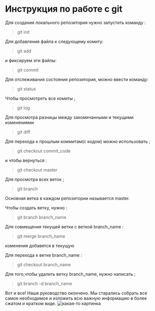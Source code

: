 # Инструкция по работе с git
Для создания локального репозитория нужно запустить команду :
> git init

Для добавления файла к следующему комиту:
> git add


и фиксируем эти файлы:
> git commit

Для отслеживания состояния репозитория, можно ввести команду:
> git status

Чтобы просмотреть все комиты ;
> git log

Для просмотра разницы между закомичанными и текущими изменениями
> git diff

Для перехода к прошлым коммитам(с кодом) можно использовать ;
> git checkout commit_code

и чтобы вернуться :
> git checkout master

Для просмотра всех веток ;
> git branch

Основная ветка в каждом репозитории называется master.

Чтобы создать ветку, нужно :
> git branch branch_name

Для совмещения текущей ветки с веткой branch_name :
> git merge branch_name

изменения добавятся в текущую

Для перехода к ветке branch_name :
> git checkout branch_name

Для того,чтобы удалить ветку branch_name, нужно написать ;

> git branch -d branch_name

Вот и все! 
Наше руководство окончено.
Мы старались собрать все самое необходимое и изложить всю важную информацию в более сжатом и кратком виде.
![какая-то картинка](9e5a3b2a3c0e8b9746857a91144e1b74--beach-sunsets-landscape-photos.jpg)
